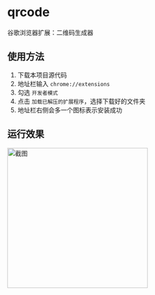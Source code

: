 # qrcode

谷歌浏览器扩展：二维码生成器

## 使用方法
1. 下载本项目源代码
1. 地址栏输入 `chrome://extensions`
1. 勾选 `开发者模式`
1. 点击 `加载已解压的扩展程序`，选择下载好的文件夹
1. 地址栏右侧会多一个图标表示安装成功

## 运行效果
<img width="320" src="https://user-images.githubusercontent.com/8413791/33548368-e8642ab8-d921-11e7-84c7-feb2a23717e1.png" alt="截图">
